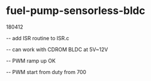 # fuel-pump-sensorless-bldc

180412

-- add ISR routine to ISR.c

-- can work with CDROM BLDC at 5V~12V

-- PWM ramp up OK

-- PWM start from duty from 700

